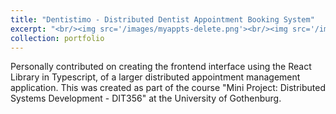 ```yaml
---
title: "Dentistimo - Distributed Dentist Appointment Booking System"
excerpt: "<br/><img src='/images/myappts-delete.png'><br/><img src='/images/booking-page.png'><br/><img src='/images/book-appt.png'>"
collection: portfolio
---
```


Personally contributed on creating the frontend interface using the React Library in Typescript, of a larger distributed appointment management application. This was created as part of the course "Mini Project: Distributed Systems Development - DIT356" at the University of Gothenburg.

